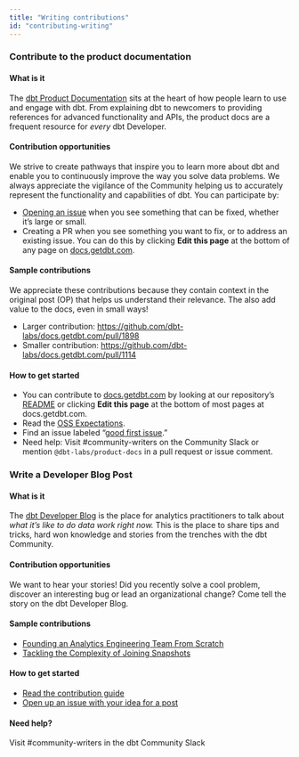 ```yaml
---
title: "Writing contributions"
id: "contributing-writing"
---
```


### Contribute to the product documentation

#### What is it

The [dbt Product Documentation](https://docs.getdbt.com/docs/introduction) sits at the heart of how people learn to use and engage with dbt. From explaining dbt to newcomers to providing references for advanced functionality and APIs, the product docs are a frequent resource for *every* dbt Developer.

#### Contribution opportunities

We strive to create pathways that inspire you to learn more about dbt and enable you to continuously improve the way you solve data problems. We always appreciate the vigilance of the Community helping us to accurately represent the functionality and capabilities of dbt. You can participate by:

- [Opening an issue](https://github.com/dbt-labs/docs.getdbt.com/issues/new/choose) when you see something that can be fixed, whether it’s large or small.
- Creating a PR when you see something you want to fix, or to address an existing issue. You can do this by clicking **Edit this page** at the bottom of any page on [docs.getdbt.com](http://docs.getdbt.com).

#### Sample contributions

We appreciate these contributions because they contain context in the original post (OP) that helps us understand their relevance. The also add value to the docs, even in small ways!

- Larger contribution: https://github.com/dbt-labs/docs.getdbt.com/pull/1898
- Smaller contribution: https://github.com/dbt-labs/docs.getdbt.com/pull/1114

#### How to get started

- You can contribute to [docs.getdbt.com](http://docs.getdbt.com) by looking at our repository’s [README](https://github.com/dbt-labs/docs.getdbt.com#readme) or clicking **Edit this page** at the bottom of most pages at docs.getdbt.com.
- Read the [OSS Expectations](https://docs.getdbt.com/docs/contributing/oss-expectations).
- Find an issue labeled “[good first issue](https://github.com/dbt-labs/docs.getdbt.com/issues?q=is%3Aopen+is%3Aissue+label%3A%22good+first+issue%22+).”
- Need help: Visit #community-writers on the Community Slack or mention `@dbt-labs/product-docs` in a pull request or issue comment.

### Write a Developer Blog Post

#### What is it

The [dbt Developer Blog](https://docs.getdbt.com/blog) is the place for analytics practitioners to talk about *what it’s like to do data work right now.* This is the place to share tips and tricks, hard won knowledge and stories from the trenches with the dbt Community.

#### Contribution opportunities

We want to hear your stories! Did you recently solve a cool problem, discover an interesting bug or lead an organizational change? Come tell the story on the dbt Developer Blog.

#### Sample contributions

- [Founding an Analytics Engineering Team From Scratch](https://docs.getdbt.com/blog/founding-an-analytics-engineering-team-smartsheet#our-own-take-on-data-mesh)
- [Tackling the Complexity of Joining Snapshots](https://docs.getdbt.com/blog/joining-snapshot-complexity)

#### How to get started

- [Read the contribution guide](https://github.com/dbt-labs/docs.getdbt.com/blob/current/contributing/developer-blog.md)
- [Open up an issue with your idea for a post](https://github.com/dbt-labs/docs.getdbt.com/issues/new?assignees=&labels=content%2Cdeveloper+blog&template=contribute-to-developer-blog.yml)

#### Need help?

Visit #community-writers in the dbt Community Slack